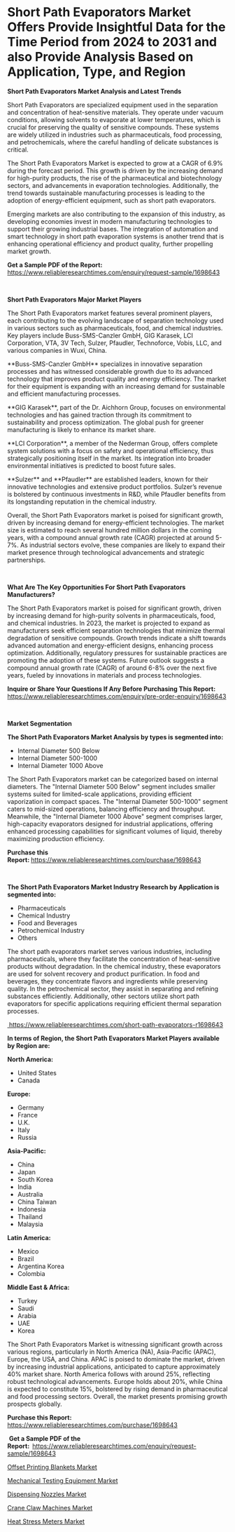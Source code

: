 <p><h1>Short Path Evaporators Market Offers Provide Insightful Data for the Time Period from 2024 to 2031 and also Provide Analysis Based on Application, Type, and Region</h1></p><p><strong>Short Path Evaporators Market Analysis and Latest Trends</strong></p>
<p><p>Short Path Evaporators are specialized equipment used in the separation and concentration of heat-sensitive materials. They operate under vacuum conditions, allowing solvents to evaporate at lower temperatures, which is crucial for preserving the quality of sensitive compounds. These systems are widely utilized in industries such as pharmaceuticals, food processing, and petrochemicals, where the careful handling of delicate substances is critical.</p><p>The Short Path Evaporators Market is expected to grow at a CAGR of 6.9% during the forecast period. This growth is driven by the increasing demand for high-purity products, the rise of the pharmaceutical and biotechnology sectors, and advancements in evaporation technologies. Additionally, the trend towards sustainable manufacturing processes is leading to the adoption of energy-efficient equipment, such as short path evaporators. </p><p>Emerging markets are also contributing to the expansion of this industry, as developing economies invest in modern manufacturing technologies to support their growing industrial bases. The integration of automation and smart technology in short path evaporation systems is another trend that is enhancing operational efficiency and product quality, further propelling market growth.</p></p>
<p><strong>Get a Sample PDF of the Report:&nbsp;</strong> <a href="https://www.reliableresearchtimes.com/enquiry/request-sample/1698643?utm_campaign=1625&utm_medium=2&utm_source=Github&utm_content=ia&utm_term=20102024&utm_id=short-path-evaporators">https://www.reliableresearchtimes.com/enquiry/request-sample/1698643</a></p>
<p>&nbsp;</p>
<p><strong>Short Path Evaporators Major Market Players</strong></p>
<p><p>The Short Path Evaporators market features several prominent players, each contributing to the evolving landscape of separation technology used in various sectors such as pharmaceuticals, food, and chemical industries. Key players include Buss-SMS-Canzler GmbH, GIG Karasek, LCI Corporation, VTA, 3V Tech, Sulzer, Pfaudler, Technoforce, Vobis, LLC, and various companies in Wuxi, China.</p><p>**Buss-SMS-Canzler GmbH** specializes in innovative separation processes and has witnessed considerable growth due to its advanced technology that improves product quality and energy efficiency. The market for their equipment is expanding with an increasing demand for sustainable and efficient manufacturing processes.</p><p>**GIG Karasek**, part of the Dr. Aichhorn Group, focuses on environmental technologies and has gained traction through its commitment to sustainability and process optimization. The global push for greener manufacturing is likely to enhance its market share.</p><p>**LCI Corporation**, a member of the Nederman Group, offers complete system solutions with a focus on safety and operational efficiency, thus strategically positioning itself in the market. Its integration into broader environmental initiatives is predicted to boost future sales.</p><p>**Sulzer** and **Pfaudler** are established leaders, known for their innovative technologies and extensive product portfolios. Sulzer’s revenue is bolstered by continuous investments in R&D, while Pfaudler benefits from its longstanding reputation in the chemical industry.</p><p>Overall, the Short Path Evaporators market is poised for significant growth, driven by increasing demand for energy-efficient technologies. The market size is estimated to reach several hundred million dollars in the coming years, with a compound annual growth rate (CAGR) projected at around 5-7%. As industrial sectors evolve, these companies are likely to expand their market presence through technological advancements and strategic partnerships.</p></p>
<p>&nbsp;</p>
<p><strong>What Are The Key Opportunities For Short Path Evaporators Manufacturers?</strong></p>
<p><p>The Short Path Evaporators market is poised for significant growth, driven by increasing demand for high-purity solvents in pharmaceuticals, food, and chemical industries. In 2023, the market is projected to expand as manufacturers seek efficient separation technologies that minimize thermal degradation of sensitive compounds. Growth trends indicate a shift towards advanced automation and energy-efficient designs, enhancing process optimization. Additionally, regulatory pressures for sustainable practices are promoting the adoption of these systems. Future outlook suggests a compound annual growth rate (CAGR) of around 6-8% over the next five years, fueled by innovations in materials and process technologies.</p></p>
<p><strong>Inquire or Share Your Questions If Any Before Purchasing This Report:</strong> <a href="https://www.reliableresearchtimes.com/enquiry/pre-order-enquiry/1698643?utm_campaign=1625&utm_medium=2&utm_source=Github&utm_content=ia&utm_term=20102024&utm_id=short-path-evaporators">https://www.reliableresearchtimes.com/enquiry/pre-order-enquiry/1698643</a></p>
<p>&nbsp;</p>
<p><strong>Market Segmentation</strong></p>
<p><strong>The Short Path Evaporators Market Analysis by types is segmented into:</strong></p>
<p><ul><li>Internal Diameter 500 Below</li><li>Internal Diameter 500-1000</li><li>Internal Diameter 1000 Above</li></ul></p>
<p><p>The Short Path Evaporators market can be categorized based on internal diameters. The "Internal Diameter 500 Below" segment includes smaller systems suited for limited-scale applications, providing efficient vaporization in compact spaces. The "Internal Diameter 500-1000" segment caters to mid-sized operations, balancing efficiency and throughput. Meanwhile, the "Internal Diameter 1000 Above" segment comprises larger, high-capacity evaporators designed for industrial applications, offering enhanced processing capabilities for significant volumes of liquid, thereby maximizing production efficiency.</p></p>
<p><strong>Purchase this Report:&nbsp;</strong><a href="https://www.reliableresearchtimes.com/purchase/1698643?utm_campaign=1625&utm_medium=2&utm_source=Github&utm_content=ia&utm_term=20102024&utm_id=short-path-evaporators">https://www.reliableresearchtimes.com/purchase/1698643</a></p>
<p>&nbsp;</p>
<p><strong>The Short Path Evaporators Market Industry Research by Application is segmented into:</strong></p>
<p><ul><li>Pharmaceuticals</li><li>Chemical Industry</li><li>Food and Beverages</li><li>Petrochemical Industry</li><li>Others</li></ul></p>
<p><p>The short path evaporators market serves various industries, including pharmaceuticals, where they facilitate the concentration of heat-sensitive products without degradation. In the chemical industry, these evaporators are used for solvent recovery and product purification. In food and beverages, they concentrate flavors and ingredients while preserving quality. In the petrochemical sector, they assist in separating and refining substances efficiently. Additionally, other sectors utilize short path evaporators for specific applications requiring efficient thermal separation processes.</p></p>
<p><a href="https://www.reliableresearchtimes.com/short-path-evaporators-r1698643?utm_campaign=1625&utm_medium=2&utm_source=Github&utm_content=ia&utm_term=20102024&utm_id=short-path-evaporators">&nbsp;https://www.reliableresearchtimes.com/short-path-evaporators-r1698643</a></p>
<p><strong>In terms of Region, the Short Path Evaporators Market Players available by Region are:</strong></p>
<p>
    <p> <strong> North America: </strong>
        <ul>
            <li>United States</li>
            <li>Canada</li>
        </ul>
        </p> 
    <p> <strong> Europe: </strong>
        <ul>
            <li>Germany</li>
            <li>France</li>
            <li>U.K.</li>
            <li>Italy</li>
            <li>Russia</li>
        </ul>
        </p> 
    <p> <strong> Asia-Pacific: </strong>
        <ul>
            <li>China</li>
            <li>Japan</li>
            <li>South Korea</li>
            <li>India</li>
            <li>Australia</li>
            <li>China Taiwan</li>
            <li>Indonesia</li>
            <li>Thailand</li>
            <li>Malaysia</li>
        </ul>
        </p> 
    <p> <strong> Latin America: </strong>
        <ul>
            <li>Mexico</li>
            <li>Brazil</li>
            <li>Argentina Korea</li>
            <li>Colombia</li>
        </ul>
        </p> 
    <p> <strong> Middle East & Africa: </strong>
        <ul>
            <li>Turkey</li>
            <li>Saudi</li>
            <li>Arabia</li>
            <li>UAE</li>
            <li>Korea</li>
        </ul>
    </p>
    </p>
<p><p>The Short Path Evaporators Market is witnessing significant growth across various regions, particularly in North America (NA), Asia-Pacific (APAC), Europe, the USA, and China. APAC is poised to dominate the market, driven by increasing industrial applications, anticipated to capture approximately 40% market share. North America follows with around 25%, reflecting robust technological advancements. Europe holds about 20%, while China is expected to constitute 15%, bolstered by rising demand in pharmaceutical and food processing sectors. Overall, the market presents promising growth prospects globally.</p></p>
<p><strong>Purchase this Report: </strong><a href="https://www.reliableresearchtimes.com/purchase/1698643?utm_campaign=1625&utm_medium=2&utm_source=Github&utm_content=ia&utm_term=20102024&utm_id=short-path-evaporators">https://www.reliableresearchtimes.com/purchase/1698643</a></p>
<p>&nbsp;<strong>Get a Sample PDF of the Report:&nbsp;&nbsp;</strong><a href="https://www.reliableresearchtimes.com/enquiry/request-sample/1698643?utm_campaign=1625&utm_medium=2&utm_source=Github&utm_content=ia&utm_term=20102024&utm_id=short-path-evaporators">https://www.reliableresearchtimes.com/enquiry/request-sample/1698643</a></p>
<p><strong></strong></p>
<p><p><a href="https://github.com/MonroeBullock54/Market-Research-Report-List-1/blob/main/offset-printing-blankets-market.md?utm_campaign=1625&utm_medium=2&utm_source=Github&utm_content=ia&utm_term=20102024&utm_id=short-path-evaporators">Offset Printing Blankets Market</a></p><p><a href="https://www.linkedin.com/pulse/consumer-behavior-shifts-mechanical-testing-equipment-market-8h9yf?utm_campaign=1625&utm_medium=2&utm_source=Github&utm_content=ia&utm_term=20102024&utm_id=short-path-evaporators">Mechanical Testing Equipment Market</a></p><p><a href="https://www.linkedin.com/pulse/global-dispensing-nozzles-market-trends-innovations-forward-looking-zth3f?utm_campaign=1625&utm_medium=2&utm_source=Github&utm_content=ia&utm_term=20102024&utm_id=short-path-evaporators">Dispensing Nozzles Market</a></p><p><a href="https://www.linkedin.com/pulse/crane-claw-machines-market-trends-detailed-study-its-segmentation-ibjzf?utm_campaign=1625&utm_medium=2&utm_source=Github&utm_content=ia&utm_term=20102024&utm_id=short-path-evaporators">Crane Claw Machines Market</a></p><p><a href="https://www.linkedin.com/pulse/heat-stress-meters-market-global-regional-analysis-focus-region-tcrrf?utm_campaign=1625&utm_medium=2&utm_source=Github&utm_content=ia&utm_term=20102024&utm_id=short-path-evaporators">Heat Stress Meters Market</a></p></p>